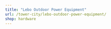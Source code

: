 ```yaml
---
title: "Lebo Outdoor Power Equipment"
url: /tower-city/lebo-outdoor-power-equipment/
shop: hardware
---
```

